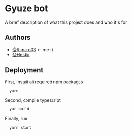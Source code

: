 # Gyuze bot

A brief description of what this project does and who it's for


## Authors

- [@Rimaro03](https://www.github.com/Rimaro03) <- me :)
- [@Heldin](https://www.github.com/Heldingar)


## Deployment

First, install all required npm packages

```bash
  yarn
```
Second, compile typescript

```bash
  yar build
```

Finally, run
```bash
  yarn start
```
